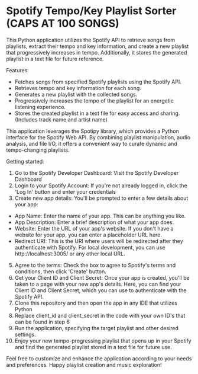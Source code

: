 # Spotify Tempo/Key Playlist Sorter (CAPS AT 100 SONGS)

This Python application utilizes the Spotify API to retrieve songs from playlists, extract their tempo and key information, and create a new playlist that progressively increases in tempo. Additionally, it stores the generated playlist in a text file for future reference.

Features:
- Fetches songs from specified Spotify playlists using the Spotify API.
- Retrieves tempo and key information for each song.
- Generates a new playlist with the collected songs.
- Progressively increases the tempo of the playlist for an energetic listening experience.
- Stores the created playlist in a text file for easy access and sharing. (Includes track name and artist name)

This application leverages the Spotipy library, which provides a Python interface for the Spotify Web API. By combining playlist manipulation, audio analysis, and file I/O, it offers a convenient way to curate dynamic and tempo-changing playlists.

Getting started:

1. Go to the Spotify Developer Dashboard: Visit the Spotify Developer Dashboard
2. Login to your Spotify Account: If you're not already logged in, click the 'Log In' button and enter your credentials
3. Create new app details: You'll be prompted to enter a few details about your app:
  - App Name: Enter the name of your app. This can be anything you like.
  - App Description: Enter a brief description of what your app does.
  - Website: Enter the URL of your app's website. If you don't have a website for your app, you can enter a placeholder URL here.
  - Redirect URI: This is the URI where users will be redirected after they authenticate with Spotify. For local development, you can use http://localhost:3005/ or any other local URL.

5. Agree to the terms: Check the box to agree to Spotify's terms and conditions, then click 'Create' button.
6. Get your Client ID and Client Secret: Once your app is created, you'll be taken to a page with your new app's details. Here, you can find your Client ID and Client Secret, which you can use to authenticate with the Spotify API.
7. Clone this repository and then open the app in any IDE that utilizes Python
8. Replace client_id and client_secret in the code with your own ID's that can be found in step 6
9. Run the application, specifying the target playlist and other desired settings.
10. Enjoy your new tempo-progressing playlist that opens up in your Spotify and find the generated playlist stored in a text file for future use.

Feel free to customize and enhance the application according to your needs and preferences. Happy playlist creation and music exploration!
